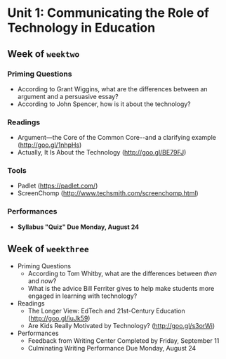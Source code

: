 # Unit 1: Communicating the Role of Technology in Education

## Week of `weektwo`

### Priming Questions
* According to Grant Wiggins, what are the differences between an argument and a persuasive essay?
* According to John Spencer, how is it about the technology?

### Readings
* Argument—the Core of the Common Core--and a clarifying example (http://goo.gl/1nhpHs)
* Actually, It Is About the Technology (http://goo.gl/BE79FJ)

### Tools
* Padlet (https://padlet.com/)
* ScreenChomp (http://www.techsmith.com/screenchomp.html)

### Performances
* **Syllabus "Quiz" Due Monday, August 24**

## Week of `weekthree`

* Priming Questions
    * According to Tom Whitby, what are the differences between *then* and *now*?
    * What is the advice Bill Ferriter gives to help make students more engaged in learning with technology?
* Readings
    * The Longer View: EdTech and 21st-Century Education (http://goo.gl/iuJk59)
    * Are Kids Really Motivated by Technology? (http://goo.gl/s3orWi)
* Performances
    * Feedback from Writing Center Completed by Friday, September 11
    * Culminating Writing Performance Due Monday, August 24
